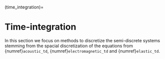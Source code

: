(time_integration)=
# Time-integration

In this section we focus on methods to discretize the semi-discrete systems stemming from the spacial discretization of the equations from {numref}`acoustic_td`, {numref}`electromagnetic_td` and {numref}`elastic_td`.
